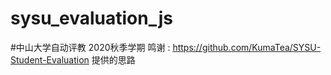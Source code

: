 # sysu_evaluation_js
#中山大学自动评教 2020秋季学期
鸣谢 : https://github.com/KumaTea/SYSU-Student-Evaluation 提供的思路
